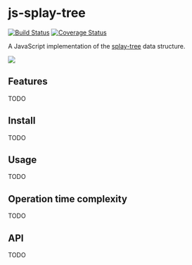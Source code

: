 # js-splay-tree

[![Build Status](https://travis-ci.org/gwtw/js-splay-tree.svg?branch=master)](http://travis-ci.org/gwtw/js-splay-tree)
[![Coverage Status](https://coveralls.io/repos/github/gwtw/js-splay-tree/badge.svg?branch=master)](https://coveralls.io/github/gwtw/js-splay-tree?branch=master)

A JavaScript implementation of the [splay-tree](http://www.growingwiththeweb.com/2013/06/data-structure-splay-tree.html) data structure.

![](http://www.growingwiththeweb.com/images/2013/06/09/worst-case.svg)

## Features

TODO

## Install

TODO

## Usage

TODO

## Operation time complexity

TODO

## API

TODO
